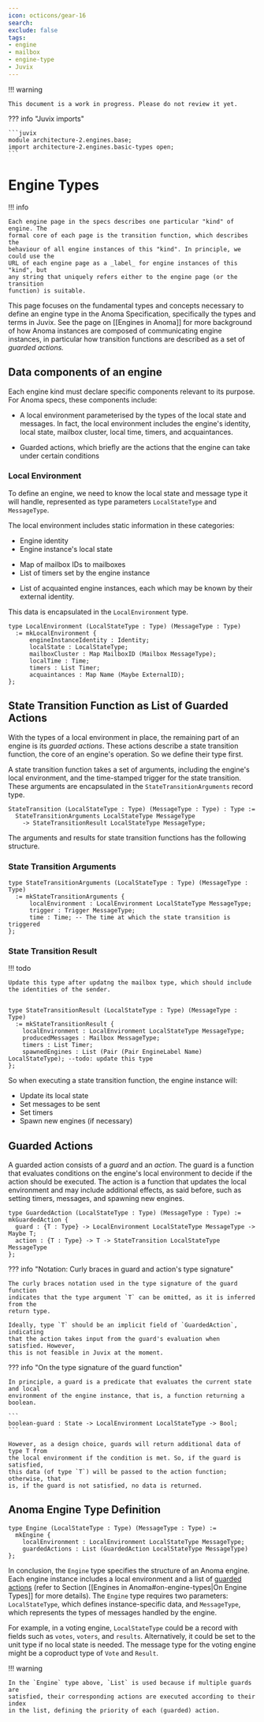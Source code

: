 ```yaml
---
icon: octicons/gear-16
search:
exclude: false
tags:
- engine
- mailbox
- engine-type
- Juvix
---
```


!!! warning

    This document is a work in progress. Please do not review it yet.


??? info "Juvix imports"

    ```juvix
    module architecture-2.engines.base;
    import architecture-2.engines.basic-types open;
    ```


# Engine Types

!!! info 

    Each engine page in the specs describes one particular "kind" of engine. The
    formal core of each page is the transition function, which describes the
    behaviour of all engine instances of this "kind". In principle, we could use the
    URL of each engine page as a _label_ for engine instances of this "kind", but
    any string that uniquely refers either to the engine page (or the transition
    function) is suitable.

This page focuses on the fundamental types and concepts necessary to define an
engine type in the Anoma Specification, specifically the types and terms in
Juvix. See the page on [[Engines in Anoma]] for more background of how Anoma
instances are composed of communicating engine instances, in particular how
transition functions are described as a set of _guarded actions._

## Data components of an engine

Each engine kind must declare specific components relevant to its purpose. 
For Anoma specs, these components include:

- A local environment parameterised by the types of the local state and
  messages. In fact, the local environment includes the engine's
  identity, local state, mailbox cluster, local time, timers, and acquaintances.

- Guarded actions, which briefly are the actions that the engine can take under
  certain conditions


### Local Environment

To define an engine, we need to know the local state and message type it will
handle, represented as type parameters `LocalStateType` and `MessageType`.

The local environment includes static information in these categories:

- Engine identity
- Engine instance's local state
<!-- - Local time -->
- Map of mailbox IDs to mailboxes
- List of timers set by the engine instance
<!-- - List of engines spawned by the instance (acquaintances or conversion partners)
  by their names -->
- List of acquainted engine instances, each which may be known by their external identity.

This data is encapsulated in the `LocalEnvironment` type.

```juvix
type LocalEnvironment (LocalStateType : Type) (MessageType : Type) 
  := mkLocalEnvironment {
      engineInstanceIdentity : Identity;
      localState : LocalStateType;
      mailboxCluster : Map MailboxID (Mailbox MessageType);
      localTime : Time;
      timers : List Timer;
      acquaintances : Map Name (Maybe ExternalID);
};
```


## State Transition Function as List of Guarded Actions

With the types of a local environment in place, the remaining part of an engine
is its *guarded actions*. These actions describe a state transition function, the
core of an engine's operation. So we define their type first.

A state transition function takes a set of arguments, including the engine's
local environment, and the time-stamped trigger for the state transition. These
arguments are encapsulated in the `StateTransitionArguments` record type.

```juvix
StateTransition (LocalStateType : Type) (MessageType : Type) : Type :=
  StateTransitionArguments LocalStateType MessageType
    -> StateTransitionResult LocalStateType MessageType;
```

The arguments and results for state transition functions has the following
structure.

### State Transition Arguments

```juvix
type StateTransitionArguments (LocalStateType : Type) (MessageType : Type) 
  := mkStateTransitionArguments {
      localEnvironment : LocalEnvironment LocalStateType MessageType;
      trigger : Trigger MessageType;
      time : Time; -- The time at which the state transition is triggered
};
```

<!-- This is more involved for sure, for now, we can keep it simple. -->

### State Transition Result


!!! todo

    Update this type after updatng the mailbox type, which should include
    the identities of the sender.

```juvix

type StateTransitionResult (LocalStateType : Type) (MessageType : Type)
  := mkStateTransitionResult {
    localEnvironment : LocalEnvironment LocalStateType MessageType;
    producedMessages : Mailbox MessageType;
    timers : List Timer;
    spawnedEngines : List (Pair (Pair EngineLabel Name) LocalStateType); --todo: update this type
};
```

So when executing a state transition function, the engine instance will:

- Update its local state
- Set messages to be sent
- Set timers
- Spawn new engines (if necessary)

## Guarded Actions

A guarded action consists of a _guard_ and an _action_. The guard is a function
that evaluates conditions on the engine's local environment to decide if the
action should be executed. The action is a function that updates the local
environment and may include additional effects, as said before, such as setting
timers, messages, and spawning new engines.

```juvix
type GuardedAction (LocalStateType : Type) (MessageType : Type) := mkGuardedAction {
  guard : {T : Type} -> LocalEnvironment LocalStateType MessageType -> Maybe T;
  action : {T : Type} -> T -> StateTransition LocalStateType MessageType
};
```


??? info "Notation: Curly braces in guard and action's type signature"

    The curly braces notation used in the type signature of the guard function
    indicates that the type argument `T` can be omitted, as it is inferred from the
    return type.

    Ideally, type `T` should be an implicit field of `GuardedAction`, indicating
    that the action takes input from the guard's evaluation when satisfied. However,
    this is not feasible in Juvix at the moment.

??? info "On the type signature of the guard function"

    In principle, a guard is a predicate that evaluates the current state and local
    environment of the engine instance, that is, a function returning a boolean. 
    
    ```
    boolean-guard : State -> LocalEnvironment LocalStateType -> Bool;
    ```

    However, as a design choice, guards will return additional data of type T from
    the local environment if the condition is met. So, if the guard is satisfied,
    this data (of type `T`) will be passed to the action function; otherwise, that
    is, if the guard is not satisfied, no data is returned.
    
## Anoma Engine Type Definition

```juvix
type Engine (LocalStateType : Type) (MessageType : Type) := 
  mkEngine {
    localEnvironment : LocalEnvironment LocalStateType MessageType;
    guardedActions : List (GuardedAction LocalStateType MessageType)
};
```

In conclusion, the `Engine` type specifies the structure of an Anoma engine.
Each engine instance includes a local environment and a list of [guarded
actions](#guarded-actions) (refer to Section [[Engines in
Anoma#on-engine-types|On Engine Types]] for more details). The `Engine` type
requires two parameters: `LocalStateType`, which defines instance-specific
data, and `MessageType`, which represents the types of messages handled by the
engine.

For example, in a voting engine, `LocalStateType` could be a record with
fields such as `votes`, `voters`, and `results`. Alternatively, it could be set
to the unit type if no local state is needed. The message type for the voting
engine might be a coproduct type of `Vote` and `Result`.

!!! warning

    In the `Engine` type above, `List` is used because if multiple guards are 
    satisfied, their corresponding actions are executed according to their index
    in the list, defining the priority of each (guarded) action.